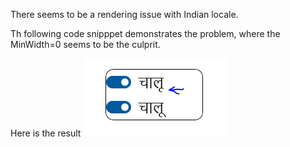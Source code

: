 There seems to be a rendering issue with Indian locale.

Th following code snipppet demonstrates the problem, where the MinWidth=0 seems to be the culprit.
        <StackPanel Orientation="Vertical" BorderBrush="Black" BorderThickness="1" CornerRadius="12">
            <ToggleSwitch IsOn="True" FontWeight="Normal" FontSize="24" Width="Auto" MinWidth="0"/>
            <ToggleSwitch IsOn="True" FontWeight="Normal" FontSize="24" Width="Auto" />
        </StackPanel>

Here is the result
![Result](/Capture.Png?raw=true "Result")
